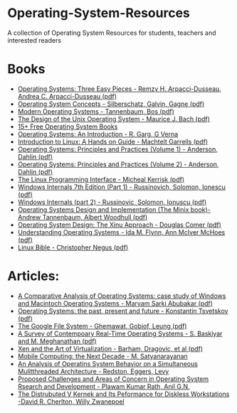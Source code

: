# Operating-System-Resources
A collection of Operating System Resources for students, teachers and interested readers
<strong> <H1> Books   </H1> </strong>
- <a href="https://drdineshsharma.com/Operating%20Systems.pdf"> Operating Systems: Three Easy Pieces - Remzy H. Arpacci-Dusseau, Andrea C. Arpacci-Dusseau  (pdf)</a>
- <a href="https://os.ecci.ucr.ac.cr/slides/Abraham-Silberschatz-Operating-System-Concepts-10th-2018.pdf"> Operating System Concepts - Silberschatz, Galvin, Gagne (pdf)</a>
- <a href="https://csc-knu.github.io/sys-prog/books/Andrew%20S.%20Tanenbaum%20-%20Modern%20Operating%20Systems.pdf">  Modern Operating Systems - Tannenbaum, Bos (pdf)</a>
- <a href="http://160592857366.free.fr/joe/ebooks/ShareData/Design%20of%20the%20Unix%20Operating%20System%20By%20Maurice%20Bach.pdf"> The Design of the Unix Operating System - Maurice J. Bach (pdf)</a>
- <a href="https://www.infobooks.org/free-pdf-books/computers/operating-systems/"> 15+ Free Operating System Books </a> 
- <a href="https://docplayer.net/186755178-Operating-systems-an-introduction-by-r-garg-g-verma.html"> Operating Systems: An Introduction - R. Garg, G Verna </a>
- <a href="https://tldp.org/LDP/intro-linux/intro-linux.pdf"> Introduction to Linux: A Hands on Guide - Machtelt Garrells (pdf)</a>
- <a href="https://www.kea.nu/files/textbooks/ospp/osppv1.pdf"> Operating Systems: Principles and Practices (Volume 1) - Anderson, Dahlin (pdf)</a>
- <a href="https://www.kea.nu/files/textbooks/ospp/osppv2.pdf"> Operating Systems: Principles and Practices (Volume 2) - Anderson, Dahlin (pdf)</a>
- <a href="https://sciencesoftcode.files.wordpress.com/2018/12/the-linux-programming-interface-michael-kerrisk-1.pdf"> The Linux Programming Interface - Micheal Kerrisk (pdf)</a>
- <a href="https://sciencesoftcode.files.wordpress.com/2018/12/the-linux-programming-interface-michael-kerrisk-1.pdf"> Windows Internals 7th Edition (Part 1) - Russinovich, Solomon, Ionescu (pdf)</a>
- <a href="https://doc.lagout.org/security/Windows%20Internals.pdf"> Windows Internals (part 2) - Russinovic, Solomon, Ionuscu (pdf)</a>
- <a href="https://csc-knu.github.io/sys-prog/books/Andrew%20S.%20Tanenbaum%20-%20Operating%20Systems.%20Design%20and%20Implementation.pdf"> Operating Systems Design and Implementation (The Minix book)- Andrew Tannenbaum, Albert Woodhull (pdf)</a>
- <a href="https://pdfs.semanticscholar.org/fe11/d3534950c811b05d3b8ddb0832046ac04f6f.pdf"> Operating System Design: The Xinu Approach - Douglas Comer (pdf) </a>
- <a href="https://doc.lagout.org/operating%20system%20/linux/Understanding%20Operating%20Systems.pdf"> Understanding Operating Systems - Ida M. Flynn, Ann McIver McHoes (pdf) </a>
- <a href="https://edu.anarcho-copy.org/Against%20Security%20-%20Self%20Security/linux-bible-christopher-negus-10th.pdf"> Linux Bible - Christopher Negus  (pdf)</a>

<strong> <H1> Articles: </H1> </strong>
- <a href="https://www.researchgate.net/publication/353526819_A_Comparative_Analysis_of_Operating_System_case_study_of_Windows_Operating_and_Mackintosh_Operating_System"> A Comparative Analysis of Operating Systems: case study of Windows and Macintoch Operating Systems - Maryam Sarki Abubakar (pdf) </a>
- <a href="https://www.researchgate.net/publication/343500639_Operating_Systems_The_Past_Present_and_Future"> Operating Systems: the past, present and future - Konstantin Tsvetskov (pdf) </a>
- <a href="https://static.googleusercontent.com/media/research.google.com/en//archive/gfs-sosp2003.pdf"> The Google File System - Ghemawat, Gobiof, Leung (pdf) </a>
- <a href="http://home.iitj.ac.in/~saurabh.heda/Papers/Survey/Survey%20of%20Contemporary%20RTOS%20-%202005.pdf"> A Survey of Contempoary Real-Time Operating Systems - S. Baskiyar and M. Meghanathan (pdf)</a>
- <a href="https://www.cl.cam.ac.uk/research/srg/netos/papers/2003-xensosp.pdf"> Xen and the Art of Virtualization - Barham, Dragovic, et al (pdf) </a>
- <a href="https://dl.acm.org/doi/10.1145/1810931.1810936"> Mobile Computing: the Next Decade - M. Satyanarayanan </a>
- <a href="https://dada.cs.washington.edu/smt/papers/os.pdf"> An Analysis of Operatins System Behavior on a Simultaneous Mulitthreaded Architecture - Redston, Eggers, Levy </a>
- <a href="https://arxiv.org/pdf/1205.6423.pdf"> Proposed Challenges and Areas of Concern in Operating System Rsearch and Development - Plawam Kumar Rath, Anil G.N. </a>
- <a href="https://dl.acm.org/doi/abs/10.1145/800217.806621"> The Distrubuted V Kernek and Its Peformance for Diskless Workstations -David R. Cherlton, Willy Zwanepoel </a>

